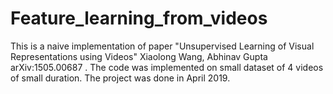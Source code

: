 # Feature_learning_from_videos

This is a naive implementation of paper "Unsupervised Learning of Visual Representations using Videos" Xiaolong Wang, Abhinav Gupta  	arXiv:1505.00687  . The code was implemented on small dataset of 4 videos of small duration. The project was done in April 2019.
